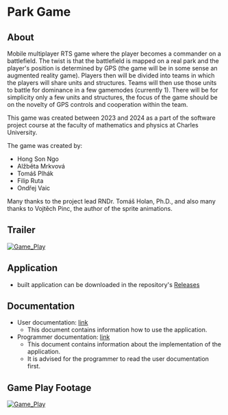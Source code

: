 # Park Game

## About
Mobile multiplayer RTS game where the player becomes a commander on a battlefield. The twist is that the battlefield is mapped on a real park and the player's position is determined by GPS (the game will be in some sense an augmented reality game). Players then will be divided into teams in which the players will share units and structures. Teams will then use those units to battle for dominance in a few gamemodes (currently 1). There will be for simplicity only a few units and structures, the focus of the game should be on the novelty of GPS controls and cooperation within the team.

This game was created between 2023 and 2024 as a part of the software project course at the faculty of mathematics and physics at Charles University.

The game was created by:
- Hong Son Ngo
- Alžběta Mrkvová
- Tomáš Plhák
- Filip Ruta
- Ondřej Vaic

Many thanks to the project lead RNDr. Tomáš Holan, Ph.D., and also many thanks to Vojtěch Pinc, the author of the sprite animations.

## Trailer
[![Game_Play](https://i.imgur.com/PdfsoSa.png)](https://www.youtube.com/watch?v=bzuVROxNfSw "Click to watch")

## Application
- built application can be downloaded in the repository's [Releases](https://github.com/plhacko/ParkGame/releases)

## Documentation
- User documentation: [link](Docs/ParkGame%20project%20-%20user%20documentation.pdf)
  - This document contains information how to use the application.
- Programmer documentation: [link](Docs/ParkGame%20project%20-%20documentation.pdf)
  - This document contains information about the implementation of the application.
  - It is advised for the programmer to read the user documentation first.    

## Game Play Footage
[![Game_Play](https://i.imgur.com/grY0B4s.png)](https://www.youtube.com/watch?v=dOi9LRwLjRY "Click to watch")
